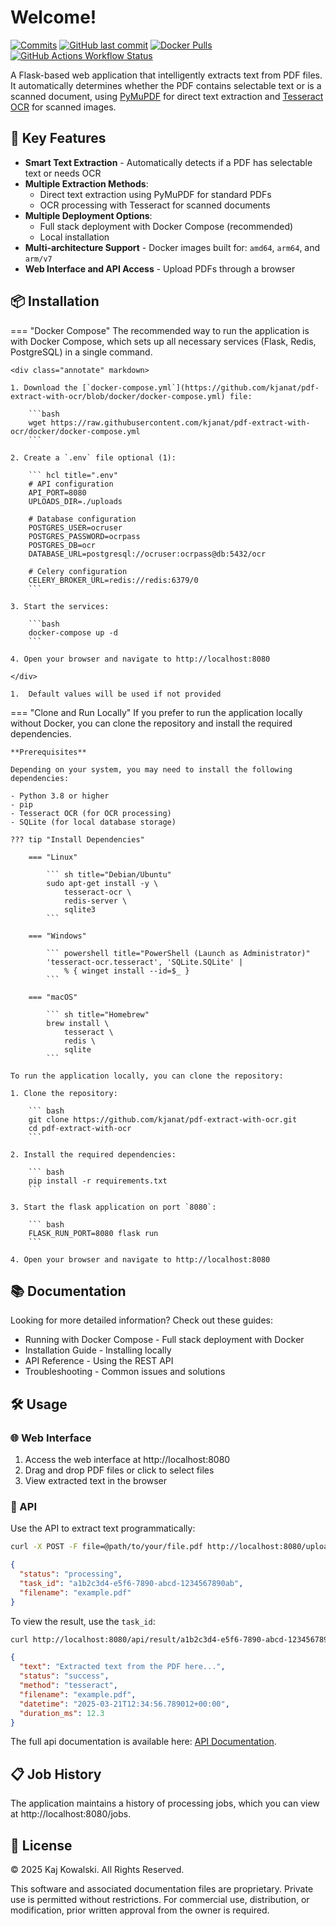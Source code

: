 # Welcome!

[![Commits](https://img.shields.io/github/commit-activity/m/kjanat/pdf-extract-with-ocr?label=commits&style=for-the-badge)](https://github.com/kjanat/pdf-extract-with-ocr/commits)
[![GitHub last commit](https://img.shields.io/github/last-commit/kjanat/pdf-extract-with-ocr?style=for-the-badge&display_timestamp=committer)](https://github.com/kjanat/pdf-extract-with-ocr/pulse/monthly)
[![Docker Pulls](https://img.shields.io/docker/pulls/kjanat/pdf-extract-with-ocr?style=for-the-badge)](https://hub.docker.com/r/kjanat/pdf-extract-with-ocr)
[![GitHub Actions Workflow Status](https://img.shields.io/github/actions/workflow/status/kjanat/pdf-extract-with-ocr/ci.yml?style=for-the-badge)](https://github.com/kjanat/pdf-extract-with-ocr/actions/workflows/ci.yml)

A Flask-based web application that intelligently extracts text from PDF files. It automatically determines whether the PDF contains selectable text or is a scanned document, using [PyMuPDF](https://github.com/pymupdf/PyMuPDF) for direct text extraction and [Tesseract OCR](https://github.com/tesseract-ocr/tesseract) for scanned images.

## 🚀 Key Features

- **Smart Text Extraction** - Automatically detects if a PDF has selectable text or needs OCR
- **Multiple Extraction Methods**:
    - Direct text extraction using PyMuPDF for standard PDFs
    - OCR processing with Tesseract for scanned documents
- **Multiple Deployment Options**:
    - Full stack deployment with Docker Compose (recommended)
    - Local installation
    <!-- - Direct Docker image usage -->
- **Multi-architecture Support** - Docker images built for: `amd64`, `arm64`, and `arm/v7`
- **Web Interface and API Access** - Upload PDFs through a browser

## 📦 Installation

=== "Docker Compose"
    The recommended way to run the application is with Docker Compose, which sets up all necessary services (Flask, Redis, PostgreSQL) in a single command.

    <div class="annotate" markdown>

    1. Download the [`docker-compose.yml`](https://github.com/kjanat/pdf-extract-with-ocr/blob/docker/docker-compose.yml) file:

        ```bash
        wget https://raw.githubusercontent.com/kjanat/pdf-extract-with-ocr/docker/docker-compose.yml
        ```

    2. Create a `.env` file optional (1):

        ``` hcl title=".env"
        # API configuration
        API_PORT=8080
        UPLOADS_DIR=./uploads

        # Database configuration
        POSTGRES_USER=ocruser
        POSTGRES_PASSWORD=ocrpass
        POSTGRES_DB=ocr
        DATABASE_URL=postgresql://ocruser:ocrpass@db:5432/ocr

        # Celery configuration
        CELERY_BROKER_URL=redis://redis:6379/0
        ```

    3. Start the services:

        ```bash
        docker-compose up -d
        ```

    4. Open your browser and navigate to http://localhost:8080

    </div>

    1.  Default values will be used if not provided

=== "Clone and Run Locally"
    If you prefer to run the application locally without Docker, you can clone the repository and install the required dependencies.

    **Prerequisites**

    Depending on your system, you may need to install the following dependencies:

    - Python 3.8 or higher
    - pip
    - Tesseract OCR (for OCR processing)
    - SQLite (for local database storage)

    ??? tip "Install Dependencies"

        === "Linux"

            ``` sh title="Debian/Ubuntu"
            sudo apt-get install -y \
                tesseract-ocr \
                redis-server \
                sqlite3
            ```
        
        === "Windows"
        
            ``` powershell title="PowerShell (Launch as Administrator)"
            'tesseract-ocr.tesseract', 'SQLite.SQLite' | 
                % { winget install --id=$_ }
            ```
        
        === "macOS"

            ``` sh title="Homebrew"
            brew install \
                tesseract \
                redis \
                sqlite
            ```

    To run the application locally, you can clone the repository:

    1. Clone the repository:

        ``` bash
        git clone https://github.com/kjanat/pdf-extract-with-ocr.git
        cd pdf-extract-with-ocr
        ```

    2. Install the required dependencies:

        ``` bash
        pip install -r requirements.txt
        ```

    3. Start the flask application on port `8080`:

        ``` bash
        FLASK_RUN_PORT=8080 flask run
        ```

    4. Open your browser and navigate to http://localhost:8080

<!-- === "Direct Docker"

    If you prefer to run the application directly with Docker:

    1. Pull the latest image:

        ```bash
        docker pull kjanat/pdf-extract-with-ocr:api-latest
        ```

    2. Run the container:

        ```bash
        docker run -d -p 8080:8080 kjanat/pdf-extract-with-ocr:api-latest
        ```

    3. Open your browser and navigate to [http://localhost:8080](http://localhost:8080) -->

<!-- === "GitHub Codespaces"

    You can also run the application in GitHub Codespaces:

    1. Click the "Code" button and select "Open with Codespaces".
    2. Once the environment is set up, run the following command:

        ```bash
        docker-compose up -d
        ```

    3. Open your browser and navigate to [http://localhost:8080](http://localhost:8080) -->

## 📚 Documentation

Looking for more detailed information? Check out these guides:

- Running with Docker Compose - Full stack deployment with Docker
- Installation Guide - Installing locally
- API Reference - Using the REST API
- Troubleshooting - Common issues and solutions

## 🛠️ Usage

### 🌐 Web Interface

1. Access the web interface at http://localhost:8080
2. Drag and drop PDF files or click to select files
3. View extracted text in the browser

### 🔗 API

Use the API to extract text programmatically:

``` bash title="Upload PDF"
curl -X POST -F file=@path/to/your/file.pdf http://localhost:8080/upload
```

``` json title="Response example"
{
  "status": "processing",
  "task_id": "a1b2c3d4-e5f6-7890-abcd-1234567890ab",
  "filename": "example.pdf"
}
```

To view the result, use the `task_id`:

``` bash title="View result"
curl http://localhost:8080/api/result/a1b2c3d4-e5f6-7890-abcd-1234567890ab
```

``` json title="Response example"
{
  "text": "Extracted text from the PDF here...",
  "status": "success",
  "method": "tesseract",
  "filename": "example.pdf",
  "datetime": "2025-03-21T12:34:56.789012+00:00",
  "duration_ms": 12.3
}
```

The full api documentation is available here: [API Documentation][API].

## 📋 Job History

The application maintains a history of processing jobs, which you can view at http://localhost:8080/jobs.

## 📝 License

© 2025 Kaj Kowalski. All Rights Reserved.

This software and associated documentation files are proprietary. Private use is permitted without restrictions. For commercial use, distribution, or modification, prior written approval from the owner is required.

[API]: api.md "API Documentation"
